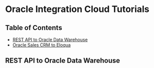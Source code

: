 # Oracle Integration Cloud Tutorials
## Table of Contents
- [REST API to Oracle Data Warehouse](#rest-api-to-oracle-data-warehouse)
- [Oracle Sales CRM to Eloqua](#crm2eloqua)

## REST API to Oracle Data Warehouse
